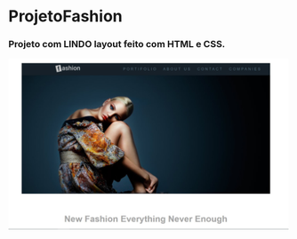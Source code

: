 # ProjetoFashion
### Projeto com LINDO layout feito com HTML e CSS.

![Getting Started](./imagens/arqReadmi.jpg)